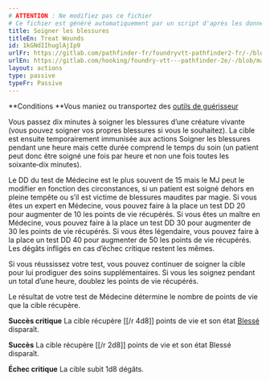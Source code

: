```yaml
---
# ATTENTION : Ne modifiez pas ce fichier
# Ce fichier est généré automatiquement par un script d'après les données du module Foundry VTT officiel et de sa traduction
title: Soigner les blessures
titleEn: Treat Wounds
id: 1kGNdIIhuglAjIp9
urlFr: https://gitlab.com/pathfinder-fr/foundryvtt-pathfinder2-fr/-/blob/master/data/actions/1kGNdIIhuglAjIp9.htm
urlEn: https://gitlab.com/hooking/foundry-vtt---pathfinder-2e/-/blob/master/packs/data/actions.db/treat-wounds.json
layout: actions
type: passive
typeFr: Passive
---
```

**Conditions **Vous maniez ou transportez des [outils de guérisseur](../équipements/outils-de-guérisseur.md)

Vous passez dix minutes à soigner les blessures d’une créature vivante (vous pouvez soigner vos propres blessures si vous le souhaitez). La cible est ensuite temporairement immunisée aux actions Soigner les blessures pendant une heure mais cette durée comprend le temps du soin (un patient peut donc être soigné une fois par heure et non une fois toutes les soixante‑dix minutes).

Le DD du test de Médecine est le plus souvent de 15 mais le MJ peut le modifier en fonction des circonstances, si un patient est soigné dehors en pleine tempête ou s’il est victime de blessures maudites par magie. Si vous êtes un expert en Médecine, vous pouvez faire à la place un test DD 20 pour augmenter de 10 les points de vie récupérés. Si vous êtes un maître en Médecine, vous pouvez faire à la place un test DD 30 pour augmenter de 30 les points de vie récupérés. Si vous êtes légendaire, vous pouvez faire à la place un test DD 40 pour augmenter de 50 les points de vie récupérés. Les dégâts infligés en cas d’échec critique restent les mêmes.

Si vous réussissez votre test, vous pouvez continuer de soigner la cible pour lui prodiguer des soins supplémentaires. Si vous les soignez pendant un total d’une heure, doublez les points de vie récupérés.

Le résultat de votre test de Médecine détermine le nombre de points de vie que la cible récupère.

**Succès critique** La cible récupère [[/r 4d8]] points de vie et son état  [Blessé](../conditions/blessé.md) disparaît.

**Succès** La cible récupère [[/r 2d8]] points de vie et son état Blessé disparaît.

**Échec critique** La cible subit 1d8 dégâts.

